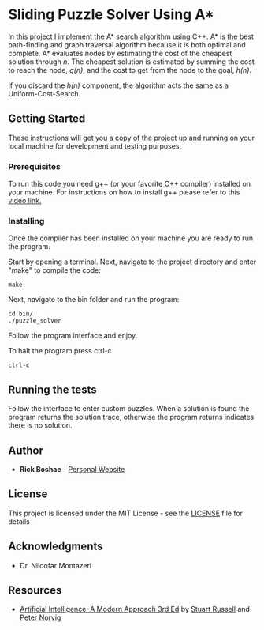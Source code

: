 # Sliding Puzzle Solver Using A*

In this project I implement the A* search algorithm using C++. A* is the best 
path-finding and graph traversal algorithm because it is both optimal and 
complete. A* evaluates nodes by estimating the cost of the cheapest solution 
through *n*. The cheapest solution is estimated by summing the cost to reach 
the node, *g(n)*, and the cost to get from the node to the goal, *h(n)*. 

If you discard the *h(n)* component, the algorithm acts the same as a 
Uniform-Cost-Search.

## Getting Started

These instructions will get you a copy of the project up and running on your 
local machine for development and testing purposes.

### Prerequisites

To run this code you need g++ (or your favorite C++ compiler) installed on your 
machine. For instructions on how to install g++ please refer to this 
[video link.](https://www.youtube.com/watch?v=8Ib7nwc33uA)

### Installing

Once the compiler has been installed on your machine you are ready to run the 
program.

Start by opening a terminal. Next, navigate to the project directory and enter 
"make" to compile the code:

```
make
```

Next, navigate to the bin folder and run the program:

```
cd bin/
./puzzle_solver
```

Follow the program interface and enjoy.

To halt the program press ctrl-c

```
ctrl-c
```
## Running the tests

Follow the interface to enter custom puzzles. When a solution is found the 
program returns the solution trace, otherwise the program returns indicates 
there is no solution.

## Author

* **Rick Boshae** - [Personal Website](https://rboshae.github.io)

## License

This project is licensed under the MIT License - see the [LICENSE](LICENSE) file 
for details

## Acknowledgments

* Dr. Niloofar Montazeri

## Resources

* [Artificial Intelligence: A Modern Approach 3rd Ed](http://aima.cs.berkeley.edu/) by [Stuart Russell](https://people.eecs.berkeley.edu/~russell/) and [Peter Norvig](http://www.norvig.com/)
